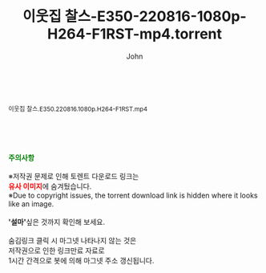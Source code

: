 ﻿---
layout: post
title:  "이웃집 찰스-E350-220816-1080p-H264-F1RST-mp4.torrent"
author: John
categories: [ 방송/음악 ]
tags: [  ]
image:  
description: "이웃집 찰스-E350-220816-1080p-H264-F1RST-mp4 torrent 정보 공유"
toc: true
toc_sticky: true
---

<br>
<div class="view-img">
<a class="view_image" href="http://torrentmobile61.com/bbs/view_image.php?fn=%2Fdata%2Ffile%2Fmusic%2F3735183265_SqjyBK1W_3240b7dbaa2b5818edcb56dd2ff03ee93f4383b5.jpg" target="_blank"><img alt="" class="img-tag" content="http://torrentmobile61.com/data/file/music/3735183265_SqjyBK1W_3240b7dbaa2b5818edcb56dd2ff03ee93f4383b5.jpg" itemprop="image" src="http://torrentmobile61.com/data/file/music/thumb-3735183265_SqjyBK1W_3240b7dbaa2b5818edcb56dd2ff03ee93f4383b5_835x2244.jpg"/></a></div><div class="view-content" itemprop="description">
<p><span style="font-size:12px;">이웃집 찰스.E350.220816.1080p.H264-F1RST.mp4</span> </p> </div>
    
<br><br><br>
<p data-ke-size="size16"><b><span style="color: green;">주의사항</span></b><br /><br />※저작권 문제로 인해 토렌트 다운로드 링크는<br /><b><span style="color: red;">유사 이미지</span></b>에 숨겨뒀습니다.<br />※Due to copyright issues, the torrent download link is hidden where it looks like an image.<br /><br /><b>'설마'</b>싶은 것까지 확인해 보세요.<br /><br />숨김링크 클릭 시 마그넷 나타나지 않는 것은<br />저작권으로 인한 링크만료 자료로<br />1시간 간격으로 봇에 의해 마그넷 주소 갱신됩니다.</p>
